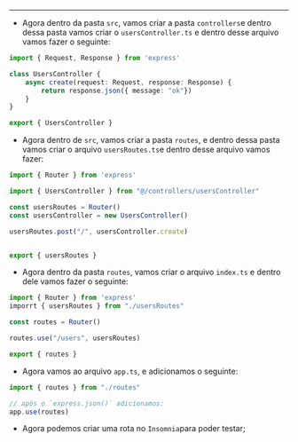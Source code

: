 ___
- Agora dentro da pasta `src`, vamos criar a pasta `controllers`e dentro dessa pasta vamos criar o `usersController.ts` e dentro desse arquivo vamos fazer o seguinte:
```ts
import { Request, Response } from 'express'

class UsersController {
	async create(request: Request, response: Response) {
		return response.json({ message: "ok"})
	}
}

export { UsersController }
```
- Agora dentro de `src`, vamos criar a pasta `routes`, e dentro dessa pasta vamos criar o arquivo `usersRoutes.ts`e dentro desse arquivo vamos fazer:
```ts
import { Router } from 'express'

import { UsersController } from "@/controllers/usersController"

const usersRoutes = Router()
const usersController = new UsersController()

usersRoutes.post("/", usersController.create)


export { usersRoutes }
```
- Agora dentro da pasta `routes`, vamos criar o arquivo `index.ts` e dentro dele vamos fazer o seguinte:
```ts
import { Router } from 'express'
imporrt { usersRoutes } from "./usersRoutes"

const routes = Router()

routes.use("/users", usersRoutes)

export { routes }
```
- Agora vamos ao arquivo `app.ts`, e adicionamos o seguinte:
```ts
import { routes } from "./routes"

// após o `express.json()` adicionamos:
app.use(routes)

```
- Agora podemos criar uma rota no `Insomnia`para poder testar;